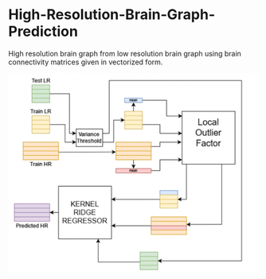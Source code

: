 # High-Resolution-Brain-Graph-Prediction
High resolution brain graph from low resolution brain graph using brain connectivity matrices given in vectorized form.

![alt text](https://github.com/obenozgur/High-Resolution-Brain-Graph-Prediction/blob/main/pipeline.png)
